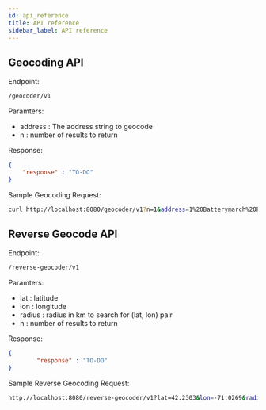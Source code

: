 ```yaml
---
id: api_reference
title: API reference
sidebar_label: API reference
---
```


## Geocoding API

Endpoint:

```bash
/geocoder/v1
```
Paramters:
  - address : The address string to geocode
  - n : number of results to return

Response:
```json
{
	"response" : "TO-DO"
}
```

Sample Geocoding Request:

```bash
curl http://localhost:8080/geocoder/v1?n=1&address=1%20Batterymarch%20Park%20Quincy%20MA
```

## Reverse Geocode API

Endpoint:

```bash
/reverse-geocoder/v1
```
Paramters:
- lat : latitude
- lon : longitude
- radius : radius in km to search for (lat, lon) pair
- n : number of results to return

Response:
```json
{
        "response" : "TO-DO"
}
```

Sample Reverse Geocoding Request:
```bash
http://localhost:8080/reverse-geocoder/v1?lat=42.2303&lon=-71.0269&radius=0.01&n=2
```

